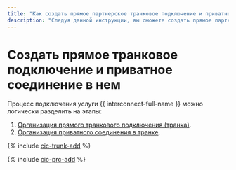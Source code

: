 ```yaml
---
title: "Как cоздать прямое партнерское транковое подключение и приватное соединение в нем в {{ interconnect-full-name }}"
description: "Следуя данной инструкции, вы сможете cоздать прямое партнерское транковое подключение и приватное соединение в нем."
---
```


# Создать прямое транковое подключение и приватное соединение в нем

Процесс подключения услуги {{ interconnect-full-name }} можно логически разделить на этапы:
1. [Организация прямого транкового подключения (транка)](#trunk-create).
1. [Организация приватного соединения в транке](#priv-create).

{% include [cic-trunk-add](../../_includes/interconnect/trunk-add.md) %}

{% include [cic-prc-add](../../_includes/interconnect/priv-add.md) %}
